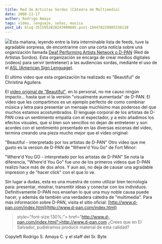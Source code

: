 ```yaml
---
title: Red de Artistas Sordos (Cátedra de Multimedia)
date: 2008-11-17
author: Rodrigo Amaya
tags: video, lenguaje, señas, musica
post_id: blog-3515952828243908885.post-184478229985336110
---
```


[![](http://1.bp.blogspot.com/_ayvorITawE4/SSIxbk8W4mI/AAAAAAAABaQ/U5aZvuQIltI/s320/dpan_logo.jpg)](http://1.bp.blogspot.com/_ayvorITawE4/SSIxbk8W4mI/AAAAAAAABaQ/U5aZvuQIltI/s1600-h/dpan_logo.jpg)Esta mañana, leyendo entre la lista interminable lista de feeds, tuve la agradable sorpresa, de encontrarme con una corta noticia sobre una organización llamada [Deaf Performing Artists Network o D-PAN](http://www.d-pan.com/index.html) (Red de Artistas Sordos). Esta organización se encarga de crear medios digitales (videos) para servir (entretener) a las audiencias sordas, mediante el uso de el [ASL (American Sign Lenguage)](http://en.wikipedia.org/wiki/American_Sign_Language).

El ultimo video que esta organización ha realizado es "Beautiful" de Christina Aguilera.

El [video original de "Beautiful"](http://ca.youtube.com/watch?v=KNthqC2fsVw), en lo personal, no me causo ningún impacto... hasta que vi la versión "visualmente aumentada" de D-PAN. El video que les compartimos es un ejemplo perfecto de como combinar música y letra para presentar un mensaje muchísimo mas poderoso del que muchos estamos acostumbrados. El lenguaje corporal de los artistas de D-PAN crea un sentimiento empatía con el espectador, y a esto añadimos los efectos visuales, que si bien son sencillos no dejan de entretener y son acordes con el sentimiento presentado en las diversas escenas del video, termina creando una pieza mucho mejor que el video original:

"Beautiful - interpretado por los artistas de D-PAN" Otro video que me gusto es la version de D-PAN de "Where'd You Go" de Fort Minor:

"Where'd You GO - interpretado por los artistas de D-PAN" Se nota la diferencia, "Where'd You Go" fue uno de los primeros videos que D-PAN realizo hace más de dos años. Y aun asi, no deja de causar una agradable impresion y de "hacer click" con el que lo ve.

Sin lugar a dudas, esta es una muestra de como utilizar bien tecnología para: presentar, mostrar, transmitir ideas y conectar con los individuos. Definitivamente D-PAN nos enseñan lo que una muy noble causa puede hacer, y además da también una verdadera cátedra de "multimedia". Para más información sobre D-PAN, visita el sitio oficial: [http://www.d-pan.com/index.html](http://www.d-pan.com/index.html)
> style="font-size:130%;"> href="http://www.d-pan.com/index.html">http://www.d-pan.com
¿Crees que en El Salvador, pudiéramos producir material de esta calidad?

Copyleft Rodrigo S. Amaya C. y el staff del Sr. Byte
